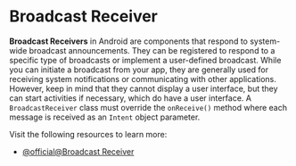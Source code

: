 # Broadcast Receiver

**Broadcast Receivers** in Android are components that respond to system-wide broadcast announcements. They can be registered to respond to a specific type of broadcasts or implement a user-defined broadcast. While you can initiate a broadcast from your app, they are generally used for receiving system notifications or communicating with other applications. However, keep in mind that they cannot display a user interface, but they can start activities if necessary, which do have a user interface. A `BroadcastReceiver` class must override the `onReceive()` method where each message is received as an `Intent` object parameter.

Visit the following resources to learn more:

- [@official@Broadcast Receiver](https://developer.android.com/reference/android/content/BroadcastReceiver)
